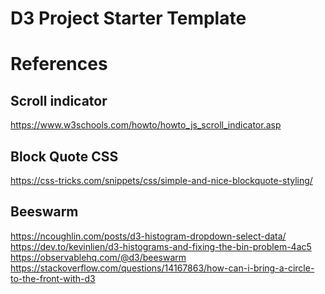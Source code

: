# D3 Project Starter Template

# References
## Scroll indicator
https://www.w3schools.com/howto/howto_js_scroll_indicator.asp <br>
## Block Quote CSS
https://css-tricks.com/snippets/css/simple-and-nice-blockquote-styling/ <br>
## Beeswarm
https://ncoughlin.com/posts/d3-histogram-dropdown-select-data/<br>
https://dev.to/kevinlien/d3-histograms-and-fixing-the-bin-problem-4ac5 <br>
https://observablehq.com/@d3/beeswarm
https://stackoverflow.com/questions/14167863/how-can-i-bring-a-circle-to-the-front-with-d3
